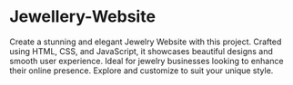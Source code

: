 # Jewellery-Website
 Create a stunning and elegant Jewelry Website with this project. Crafted using HTML, CSS, and JavaScript, it showcases beautiful designs and smooth user experience. Ideal for jewelry businesses looking to enhance their online presence. Explore and customize to suit your unique style.
